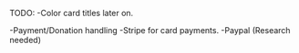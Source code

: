 TODO:
-Color card titles later on.

-Payment/Donation handling
-Stripe for card payments.
-Paypal (Research needed)
